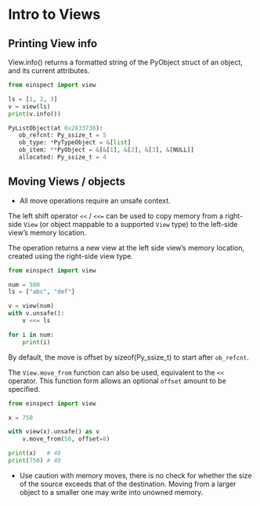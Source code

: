 # Intro to Views

## Printing View info

View.info() returns a formatted string of the PyObject struct of an object, and its current attributes.

```python
from einspect import view

ls = [1, 2, 3]
v = view(ls)
print(v.info())

PyListObject(at 0x2833738):
   ob_refcnt: Py_ssize_t = 5
   ob_type: *PyTypeObject = &[list]
   ob_item: **PyObject = &[&[1], &[2], &[3], &[NULL]]
   allocated: Py_ssize_t = 4

```

## Moving Views / objects

- All move operations require an unsafe context.

The left shift operator `<<` / `<<=` can be used to copy memory from a right-side `View` (or object mappable to a supported `View` type) to the left-side view’s memory location.

The operation returns a new view at the left side view’s memory location, created using the right-side view type.

```python
from einspect import view

num = 500
ls = ["abc", "def"]

v = view(num)
with v.unsafe():
    v <<= ls

for i in num:
    print(i)
```

By default, the move is offset by sizeof(Py_ssize_t) to start after `ob_refcnt`.

The `View.move_from` function can also be used, equivalent to the `<<` operator. This function form allows an optional `offset` amount to be specified.

```python
from einspect import view

x = 750

with view(x).unsafe() as v
    v.move_from(50, offset=8)

print(x)   # 40
print(750) # 40
```

- Use caution with memory moves, there is no check for whether the size of the source exceeds that of the destination. Moving from a larger object to a smaller one may write into unowned memory.

